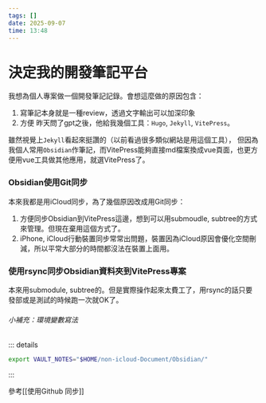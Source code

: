 ```yaml
---
tags: []
date: 2025-09-07
time: 13:48
---
```


# 決定我的開發筆記平台

我想為個人專案做一個開發筆記記錄。會想這麼做的原因包含：
1. 寫筆記本身就是一種review，透過文字輸出可以加深印象
2. 方便
昨天問了gpt之後，他給我幾個工具：`Hugo`, `Jekyll`, `VitePress`。

雖然視覺上`Jekyll`看起來挺讚的（以前看過很多類似網站是用這個工具），
但因為我個人常用`Obsidian`作筆記，而VitePress能夠直接md檔案換成vue頁面，也更方便用vue工具做其他應用，就選VitePress了。

### Obsidian使用Git同步
本來我都是用iCloud同步，為了幾個原因改成用Git同步：
1. 方便同步Obsidian到VitePress這邊，想到可以用submoudle, subtree的方式來管理。但現在棄用這個方式了。
2. iPhone, iCloud行動裝置同步常常出問題，裝置因為iCloud原因會優化空間刪減，所以平常大部分的時間都沒法在裝置上面用。

### 使用rsync同步Obsidian資料夾到VitePress專案
本來用submodule, subtree的。但是實際操作起來太費工了，用rsync的話只要發部或是測試的時候跑一次就OK了。

###### 小補充：環境變數寫法
::: details 
```bash
export VAULT_NOTES="$HOME/non-icloud-Document/Obsidian/"
```
:::


參考[[使用Github 同步]]



